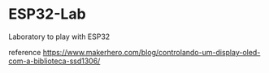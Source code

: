 # ESP32-Lab
Laboratory to play with ESP32

reference https://www.makerhero.com/blog/controlando-um-display-oled-com-a-biblioteca-ssd1306/
